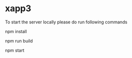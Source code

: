 # xapp3

To start the server locally please do run following commands

npm install

npm run build

npm start
